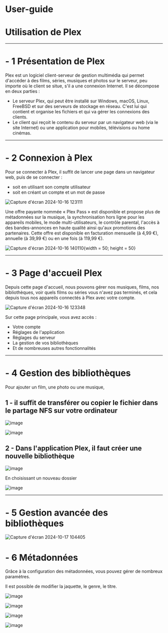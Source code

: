 # User-guide

# Utilisation de Plex 
---
# - 1 Présentation de Plex 

Plex est un logiciel client-serveur de gestion multimédia qui permet d'accéder à des films, séries, musiques et photos sur le serveur, peu importe où le client se situe, s'il a une connexion Internet. Il se décompose en deux parties : 
- Le serveur Plex, qui peut être installé sur Windows, macOS, Linux, FreeBSD et sur des serveurs de stockage en réseau. C'est lui qui contient et organise les fichiers et qui va gérer les connexions des clients.
- Le client qui reçoit le contenu du serveur par un navigateur web (via le site Internet) ou une application pour mobiles, télévisions ou home cinémas.

---
# - 2 Connexion à Plex 

Pour se connecter à Plex, il suffit de lancer une page dans un navigateur web, puis de se connecter :
- soit en utilisant son compte utilisateur
- soit en créant un compte et un mot de passe 

![Capture d'écran 2024-10-16 123111](https://github.com/user-attachments/assets/80650a01-4a63-4e75-b22f-5e36a0864577)

Une offre payante nommée « Plex Pass » est disponible et propose plus de métadonnées sur la musique, la synchronisation hors ligne pour les appareils mobiles, le mode multi-utilisateurs, le contrôle parental, l'accès à des bandes-annonces en haute qualité ainsi qu'aux promotions des partenaires. Cette offre est disponible en facturation mensuelle (à 4,99 €), annuelle (à 39,99 €) ou en une fois (à 119,99 €).

![Capture d'écran 2024-10-16 140110](https://github.com/user-attachments/assets/9b1dcf8d-c575-43b0-bc57-fa60fd8045ef){width = 50; height = 50}

---
# - 3 Page d'accueil Plex 

Depuis cette page d'accueil, nous pouvons gérer nos musiques, films, nos bibliothèques, voir quels films ou séries vous n'avez pas terminés, et cela depuis tous nos appareils connectés à Plex avec votre compte.

![Capture d'écran 2024-10-16 123348](https://github.com/user-attachments/assets/f0d2915e-a793-41a6-9ffd-d957b08699aa)

Sur cette page principale, vous avez accès :
- Votre compte 
- Réglages de l'application
- Réglages du serveur
- La gestion de vos bibliothèques
- Et de nombreuses autres fonctionnalités

---

# - 4 Gestion des bibliothèques

Pour ajouter un film, une photo ou une musique, 

## 1 - il suffit de transférer ou copier le fichier dans le partage NFS sur votre ordinateur 

![image](https://github.com/user-attachments/assets/7be6ce75-46c6-430a-9f51-47dbb5e94ed7)

![image](https://github.com/user-attachments/assets/0dc376bc-294e-4a3a-8062-18fde44853be)

## 2 - Dans l'application Plex, il faut créer une nouvelle bibliothèque 

![image](https://github.com/user-attachments/assets/64b0a792-5c1d-4fbc-81b0-ce378d7f1320)

En choisissant un nouveau dossier 

![image](https://github.com/user-attachments/assets/570b9cc5-e465-4efe-9489-6c8af413f5bc)

---

# - 5 Gestion avancée des bibliothèques 

![Capture d'écran 2024-10-17 104405](https://github.com/user-attachments/assets/04631bf4-9a1c-4d2e-bb31-6fb18f70b616)

# - 6 Métadonnées

Grâce à la configuration des métadonnées, vous pouvez gérer de nombreux paramètres.

Il est possible de modifier la jaquette, le genre, le titre.

![image](https://github.com/user-attachments/assets/6bbb382c-6cca-4df7-8219-eeb26d5cee99)

![image](https://github.com/user-attachments/assets/36a6b3d5-b71d-4321-93a2-c780c1e147b6)

![image](https://github.com/user-attachments/assets/7981ee64-8eac-4be7-966a-c88dcd66cd7e)

![image](https://github.com/user-attachments/assets/4ab778b8-d464-4ff4-85ac-4fe40eac7864)
